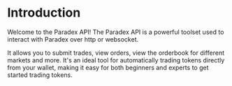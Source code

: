 # Introduction

Welcome to the Paradex API! The Paradex API is a powerful toolset used to interact with Paradex over http or websocket. 

It allows you to submit trades, view orders, view the orderbook for different markets and more. It's an ideal tool for automatically trading tokens directly from your wallet, making it easy for both beginners and experts to get started trading tokens.
